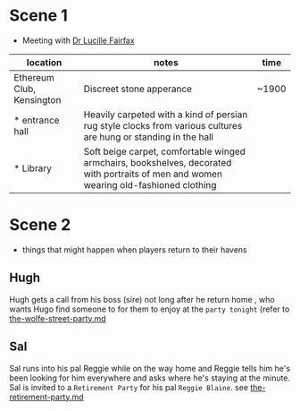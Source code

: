 # Scene 1

* Meeting with [Dr Lucille Fairfax](../3-characters/camarilla.md)

| location | notes | time |
| ---------------------------- | ------------------------------------ | -------------------------- |
| Ethereum Club, Kensington | Discreet stone apperance | ~1900 |
|   * entrance hall | Heavily carpeted with a kind of persian rug style clocks from various cultures are hung or standing in the hall | |
|   * Library | Soft beige carpet, comfortable winged armchairs, bookshelves, decorated with portraits of men and women wearing old-fashioned clothing |  |

# Scene 2

* things that might happen when players return to their havens

## Hugh

Hugh gets a call from his boss (sire) not long after he return home , who wants Hugo find someone to for them to enjoy at the `party tonight` (refer to [the-wolfe-street-party.md](./the-wolfe-street-party.md)

## Sal

Sal runs into his pal Reggie while on the way home and Reggie tells him he's been looking for him everywhere and asks where he's staying at the minute. Sal is invited to a `Retirement Party` for his pal `Reggie Blaine`.  see [the-retirement-party.md](./the-retirement-party.md)


